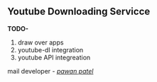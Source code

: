 ## Youtube Downloading Servicce

**TODO-**<br>
1. draw over apps <br>
2. youtube-dl integration<br>
3. youtube API integreation<br>


mail developer - <em>[pawan patel](mailto:pawanpatel12895@gmail.com)<em>
